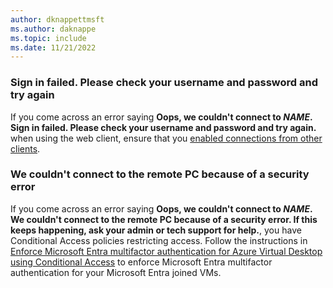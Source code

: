 ```yaml
---
author: dknappettmsft
ms.author: daknappe
ms.topic: include
ms.date: 11/21/2022
---
```


### Sign in failed. Please check your username and password and try again

If you come across an error saying **Oops, we couldn't connect to *NAME*. Sign in failed. Please check your username and password and try again.** when using the web client, ensure that you [enabled connections from other clients](../deploy-azure-ad-joined-vm.md#connect-using-the-other-clients).

### We couldn't connect to the remote PC because of a security error

If you come across an error saying **Oops, we couldn't connect to *NAME*. We couldn't connect to the remote PC because of a security error. If this keeps happening, ask your admin or tech support for help.**, you have Conditional Access policies restricting access. Follow the instructions in [Enforce Microsoft Entra multifactor authentication for Azure Virtual Desktop using Conditional Access](../set-up-mfa.md#azure-ad-joined-session-host-vms) to enforce Microsoft Entra multifactor authentication for your Microsoft Entra joined VMs.
